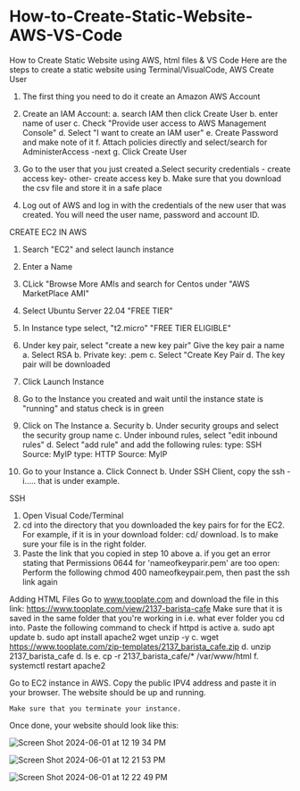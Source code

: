 # How-to-Create-Static-Website-AWS-VS-Code
How to Create Static Website  using AWS, html files &amp; VS Code
Here are the steps to create a static website using Terminal/VisualCode, AWS 
Create User
1. The first thing you need to do it create an Amazon AWS Account
2. Create an IAM Account:
   a. search IAM then click Create User 
   b. enter name of user 
   c. Check "Provide user access to AWS Management Console"
   d. Select "I want to create an IAM user"
   e. Create Password and make note of it
   f. Attach policies directly and select/search for AdministerAccess -next
   g. Click Create User

3. Go to the user that you just created
   a.Select security credentials - create access key- other- create access key
   b. Make sure that you download the csv file and store it in a safe place

4. Log out of AWS and log in with the credentials of the new user that was created. You will need the user name, password and account ID.

CREATE EC2 
IN AWS
1. Search "EC2" and select launch instance
2. Enter a Name
3. CLick "Browse More AMIs and search for Centos under "AWS MarketPlace AMI"
4. Select Ubuntu Server 22.04 "FREE TIER"
5. In Instance type select, "t2.micro" "FREE TIER ELIGIBLE"
6. Under key pair, select "create a new key pair"
   Give the key pair a name
    a. Select RSA
    b. Private key: .pem
    c. Select "Create Key Pair
    d. The key pair will be downloaded
7. Click Launch Instance
8.  Go to the Instance you created and wait until the instance state is "running" and status check is in green
9.  Click on The Instance 
    a. Security
    b. Under security groups and select the security group name
    c. Under inbound rules, select "edit inbound rules"
    d. Select "add rule" and add the following rules:
        type: SSH           Source: MyIP
        type: HTTP        Source: MyIP

 10. Go to your Instance
    a. Click Connect
    b. Under SSH Client, copy the ssh -i..... that is under example.

SSH
1. Open Visual Code/Terminal
2. cd into the directory that you downloaded the key pairs for for the EC2. For example, if it is in your download folder: cd/ download. ls to make sure your file is in the right folder.
3. Paste the link that you copied in step 10 above
   a. if you get an error stating that Permissions 0644 for 'nameofkeyparir.pem' are too open: Perform the following
   chmod 400 nameofkeypair.pem, then past the ssh link again
   
Adding HTML Files
Go to www.tooplate.com and download the file in this link:
    https://www.tooplate.com/view/2137-barista-cafe
    Make sure that it is saved in the same folder that you're working in i.e. what ever folder you cd into.
Paste the following command to check if httpd is active
a. sudo apt update
b. sudo apt install apache2 wget unzip -y
c. wget https://www.tooplate.com/zip-templates/2137_barista_cafe.zip
d. unzip 2137_barista_cafe
d. ls
e. cp -r 2137_barista_cafe/* /var/www/html
f. systemctl restart apache2

Go to EC2 instance in AWS. 
    Copy the public IPV4 address and paste it in your browser. The website should be up and running.

    Make sure that you terminate your instance.

    
Once done, your website should look like this:

![Screen Shot 2024-06-01 at 12 19 34 PM](https://github.com/Marie623/How-to-Create-Static-Website-AWS-VS-Code/assets/135767885/41863318-6c65-41a5-8002-873fdb755b36)

![Screen Shot 2024-06-01 at 12 21 53 PM](https://github.com/Marie623/How-to-Create-Static-Website-AWS-VS-Code/assets/135767885/8131f9f8-bbde-4f77-94a2-afd137ac633d)

![Screen Shot 2024-06-01 at 12 22 49 PM](https://github.com/Marie623/How-to-Create-Static-Website-AWS-VS-Code/assets/135767885/76fbc3f5-604e-43de-9842-f4efc4622982)



   
